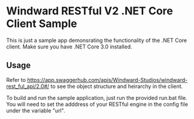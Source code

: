 # Windward RESTful V2 .NET Core Client Sample

This is just a sample app demonsrating the functionality of the .NET Core client. Make sure you have .NET Core 3.0 installed.

## Usage
Refer to https://app.swaggerhub.com/apis/Windward-Studios/windward-rest_ful_api/2.0#/ to see the object structure and heirarchy in the client.

To build and run the sample application, just run the provided run.bat file. You will need to set the adddress of your RESTful engine in the config file under the variable "url".


